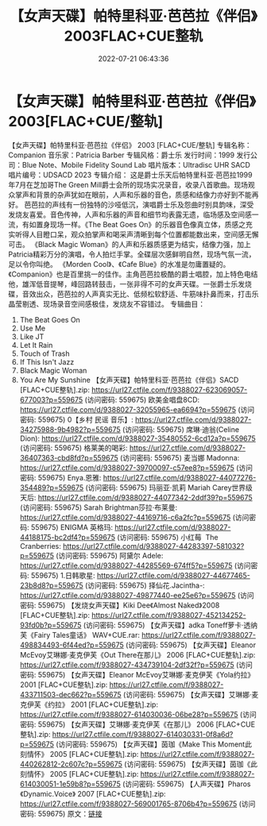 ﻿---
title: 【女声天碟】帕特里科亚·芭芭拉《伴侣》2003FLAC+CUE整轨
date: 2022-07-21 06:43:36
categories: 外语音乐
tags: 外语音乐
---
# 【女声天碟】帕特里科亚·芭芭拉《伴侣》2003[FLAC+CUE/整轨]

【女声天碟】帕特里科亚·芭芭拉《伴侣》 2003
[FLAC+CUE/整轨]
专辑名称：Companion
音乐家：Patricia
Barber
专辑风格：爵士乐
发行时间：1999
发行公司：Blue Note、Mobile Fidelity
Sound Lab
唱片版本：Ultradisc UHR
SACD
唱片编号：UDSACD 2023
专辑介绍：
这是爵士乐天后帕特里科亚·芭芭拉1999年7月在芝加哥The
Green
Mill爵士会所的现场实况录音，收录八首歌曲。现场观众掌声和背景的杂声犹如在眼前，人声和乐器的音色，质感和结像力亦好到不能再好。
芭芭拉的声线有一份独特的沙哑低沉，演唱爵士乐及怨曲时别具韵味，深受发烧友喜爱。音色传神，人声和乐器的声音和细节均表露无遗，临场感及空间感一流，有如置身现场一样。《The
Beat Goes
On》的乐器音色像真立体，质感之充实听得人目瞪口呆，观众拍掌声和喝采声清晰到每个位置都能数出来，空间感无懈可击。
《Black Magic
Woman》的人声和乐器质感更为结实，结像力强，加上Patricia精彩万分的演唱，令人拍烂手掌。全碟层次感鲜明自然，现场气氛一流，足以令你叫绝。
《Morden Cool》、《Cafe
Blue》的水准是勿庸置疑的。《Companion》也是百里挑一的佳作。主角芭芭拉极酷的爵士唱腔，加上特色电结他，雄浑低音提琴，峰回路转鼓击，一张非得不可的女声天碟。一张爵士乐发烧碟，音效出众，芭芭拉的人声真实无比、低频松软舒适、牛筋味扑鼻而来，打击乐晶莹剔透、现场录音空间感极佳，发烧友不容错过。
专辑曲目：
01. The Beat Goes
On
02. Use Me
03. Like JT
04. Let It Rain
05. Touch of Trash
06. If This Isn't
Jazz
07. Black Magic
Woman
08. You Are My
Sunshine
【女声天碟】帕特里科亚·芭芭拉《伴侣》SACD [FLAC+CUE整轨].zip: https://url27.ctfile.com/f/9388027-623069057-677003?p=559675
(访问密码: 559675)
欧美金唱盘8CD: https://url27.ctfile.com/d/9388027-32055965-ea6694?p=559675
(访问密码: 559675)
0【乡村 民谣 音乐】: https://url27.ctfile.com/d/9388027-34275988-9b4982?p=559675
(访问密码: 559675)
席琳·迪翁(Celine Dion): https://url27.ctfile.com/d/9388027-35480552-6cd12a?p=559675
(访问密码: 559675)
格莱美的喝彩: https://url27.ctfile.com/d/9388027-36407363-cbd8fd?p=559675
(访问密码: 559675)
麦当娜 Madonna: https://url27.ctfile.com/d/9388027-39700097-c57ee8?p=559675
(访问密码: 559675)
Enya.恩雅: https://url27.ctfile.com/d/9388027-44077276-354489?p=559675
(访问密码: 559675)
玛丽亚·凯莉 Mariah Carey世界级天后: https://url27.ctfile.com/d/9388027-44077342-2ddf39?p=559675
(访问密码: 559675)
Sarah Brightman莎拉·布莱曼: https://url27.ctfile.com/d/9388027-44169716-c6a2fc?p=559675
(访问密码: 559675)
ENIGMA 英格玛: https://url27.ctfile.com/d/9388027-44188175-bc2df4?p=559675
(访问密码: 559675)
小红莓  The Cranberries: https://url27.ctfile.com/d/9388027-44283397-581032?p=559675
(访问密码: 559675)
阿黛尔 Adele: https://url27.ctfile.com/d/9388027-44285569-674ff5?p=559675
(访问密码: 559675)
1.日韩歌星: https://url27.ctfile.com/d/9388027-44677465-23b8d8?p=559675
(访问密码: 559675)
择仙花.Jacintha-: https://url27.ctfile.com/d/9388027-49877440-ee25e6?p=559675
(访问密码: 559675)
【发烧女声天碟】Kiki Dee《Almost Naked》2008 [FLAC+CUE整轨].zip: https://url27.ctfile.com/f/9388027-452134252-93fd0b?p=559675
(访问密码: 559675)
【女声天碟】adka Toneff萝卡·透纳芙《Fairy Tales童话》 WAV+CUE.rar: https://url27.ctfile.com/f/9388027-498834493-6f44ed?p=559675
(访问密码: 559675)
【女声天碟】Eleanor McEvoy艾琳娜·麦克伊芙《Out There在那儿》 2006 [FLAC+CUE整轨].zip:
https://url27.ctfile.com/f/9388027-434739104-2df32f?p=559675
(访问密码: 559675)
【女声天碟】Eleanor McEvoy艾琳娜·麦克伊芙《Yola约拉》 2001 [FLAC+CUE整轨].zip:
https://url27.ctfile.com/f/9388027-433711503-dec662?p=559675
(访问密码: 559675)
【女声天碟】艾琳娜·麦克伊芙《约拉》 2001 [FLAC+CUE整轨].zip: https://url27.ctfile.com/f/9388027-614030036-06be28?p=559675
(访问密码: 559675)
【女声天碟】艾琳娜·麦克伊芙《在那儿》 2006 [FLAC+CUE整轨].zip: https://url27.ctfile.com/f/9388027-614030331-0f8a6d?p=559675
(访问密码: 559675)
【女声天碟】茵珈《Make This Moment此刻情怀》 2005 [FLAC+CUE整轨].zip: https://url27.ctfile.com/f/9388027-440262812-2c607c?p=559675
(访问密码: 559675)
【女声天碟】茵珈《此刻情怀》 2005 [FLAC+CUE整轨].zip: https://url27.ctfile.com/f/9388027-614030051-1e59b8?p=559675
(访问密码: 559675)
【人声天碟】Pharos《Dynamic.Voice》 2007 [FLAC+CUE整轨].zip: https://url27.ctfile.com/f/9388027-569001765-8706b4?p=559675
(访问密码: 559675)
原文：[链接](https://blog.sina.com.cn/s/blog_1647c7e7601030ygt.html)